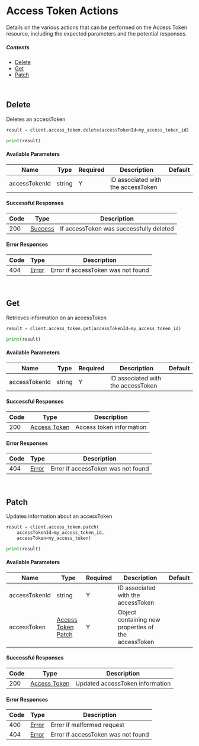 # Access Token Actions

Details on the various actions that can be performed on the
Access Token resource, including the expected
parameters and the potential responses.

##### Contents

*   [Delete](#delete)
*   [Get](#get)
*   [Patch](#patch)

<br/>

## Delete

Deletes an accessToken

```python
result = client.access_token.delete(accessTokenId=my_access_token_id)

print(result)
```

#### Available Parameters

| Name | Type | Required | Description | Default |
| ---- | ---- | -------- | ----------- | ------- |
| accessTokenId | string | Y | ID associated with the accessToken |  |

#### Successful Responses

| Code | Type | Description |
| ---- | ---- | ----------- |
| 200 | [Success](_schemas.md#success) | If accessToken was successfully deleted |

#### Error Responses

| Code | Type | Description |
| ---- | ---- | ----------- |
| 404 | [Error](_schemas.md#error) | Error if accessToken was not found |

<br/>

## Get

Retrieves information on an accessToken

```python
result = client.access_token.get(accessTokenId=my_access_token_id)

print(result)
```

#### Available Parameters

| Name | Type | Required | Description | Default |
| ---- | ---- | -------- | ----------- | ------- |
| accessTokenId | string | Y | ID associated with the accessToken |  |

#### Successful Responses

| Code | Type | Description |
| ---- | ---- | ----------- |
| 200 | [Access Token](_schemas.md#access-token) | Access token information |

#### Error Responses

| Code | Type | Description |
| ---- | ---- | ----------- |
| 404 | [Error](_schemas.md#error) | Error if accessToken was not found |

<br/>

## Patch

Updates information about an accessToken

```python
result = client.access_token.patch(
    accessTokenId=my_access_token_id,
    accessToken=my_access_token)

print(result)
```

#### Available Parameters

| Name | Type | Required | Description | Default |
| ---- | ---- | -------- | ----------- | ------- |
| accessTokenId | string | Y | ID associated with the accessToken |  |
| accessToken | [Access Token Patch](_schemas.md#access-token-patch) | Y | Object containing new properties of the accessToken |  |

#### Successful Responses

| Code | Type | Description |
| ---- | ---- | ----------- |
| 200 | [Access Token](_schemas.md#access-token) | Updated accessToken information |

#### Error Responses

| Code | Type | Description |
| ---- | ---- | ----------- |
| 400 | [Error](_schemas.md#error) | Error if malformed request |
| 404 | [Error](_schemas.md#error) | Error if accessToken was not found |
